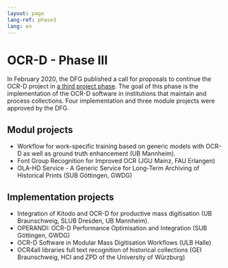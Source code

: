 ```yaml
---
layout: page
lang-ref: phase3
lang: en
---
```


# OCR-D - Phase III

In February 2020, the DFG published a call for proposals to continue the OCR-D project in [a third project phase](https://ocr-d.de/de/2020/02/25/dfg-ausschreibung.html). 
The goal of this phase is the implementation of the OCR-D software in institutions that 
maintain and process collections. Four implementation and three module projects were approved by the DFG. 

## Modul projects
* Workflow for work-specific training based on generic models with OCR-D as well as ground truth enhancement (UB Mannheim).
* Font Group Recognition for Improved OCR (JGU Mainz, FAU Erlangen)
* OLA-HD Service - A Generic Service for Long-Term Archiving of Historical Prints (SUB Göttingen, GWDG)

## Implementation projects
* Integration of Kitodo and OCR-D for productive mass digitisation (UB Braunschweig, SLUB Dresden, UB Mannheim).
* OPERANDI: OCR-D Performance Optimisation and Integration (SUB Göttingen, GWDG)
* OCR-D Software in Modular Mass Digitisation Workflows (ULB Halle)
* OCR4all libraries full text recognition of historical collections (GEI Braunschweig, HCI and ZPD of the University of Würzburg)
